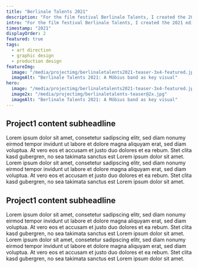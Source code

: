 ```yaml
---
title: "Berlinale Talents 2021"
description: "For the film festival Berlinale Talents, I created the 2021 edition’s key visuals, running under the topic of DREAMS."
intro: "For the film festival Berlinale Talents, I created the 2021 edition’s key visuals, running under the topic of DREAMS. My role spanned from ideation to art direction to production design."
timestamp: "2021"
displayOrder: 2
featured: true
tags:
  - art direction
  - graphic design
  - production design
featureImg:
  image: "/media/projectimg/berlinaletalents2021-teaser-3x4-featured.jpg"
  imageAlt: "Berlinale Talents 2021: A Möbius band as key visual"
hero:
  image: "/media/projectimg/berlinaletalents2021-teaser-3x4-featured.jpg"
  image2x: "/media/projectimg/berlinaletalents-teaser@2x.jpg"
  imageAlt: "Berlinale Talents 2021: A Möbius band as key visual"
---
```


## Project1 content subheadline

Lorem ipsum dolor sit amet, consetetur sadipscing elitr, sed diam nonumy eirmod tempor invidunt ut labore et dolore magna aliquyam erat, sed diam voluptua. At vero eos et accusam et justo duo dolores et ea rebum. Stet clita kasd gubergren, no sea takimata sanctus est Lorem ipsum dolor sit amet. Lorem ipsum dolor sit amet, consetetur sadipscing elitr, sed diam nonumy eirmod tempor invidunt ut labore et dolore magna aliquyam erat, sed diam voluptua. At vero eos et accusam et justo duo dolores et ea rebum. Stet clita kasd gubergren, no sea takimata sanctus est Lorem ipsum dolor sit amet. 

## Project1 content subheadline

Lorem ipsum dolor sit amet, consetetur sadipscing elitr, sed diam nonumy eirmod tempor invidunt ut labore et dolore magna aliquyam erat, sed diam voluptua. At vero eos et accusam et justo duo dolores et ea rebum. Stet clita kasd gubergren, no sea takimata sanctus est Lorem ipsum dolor sit amet. Lorem ipsum dolor sit amet, consetetur sadipscing elitr, sed diam nonumy eirmod tempor invidunt ut labore et dolore magna aliquyam erat, sed diam voluptua. At vero eos et accusam et justo duo dolores et ea rebum. Stet clita kasd gubergren, no sea takimata sanctus est Lorem ipsum dolor sit amet. 